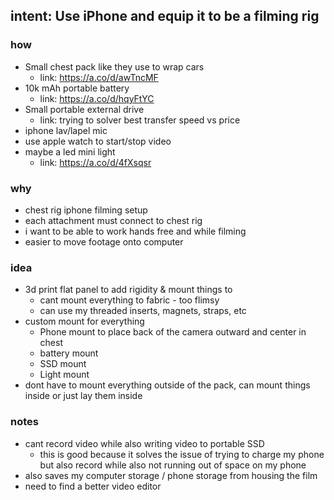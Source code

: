 intent: Use iPhone and equip it to be a filming rig
---
### how
* Small chest pack like they use to wrap cars
  * link: https://a.co/d/awTncMF
* 10k mAh portable battery
  * link: https://a.co/d/hqyFtYC
* Small portable external drive
  * link: trying to solver best transfer speed vs price
* iphone lav/lapel mic
* use apple watch to start/stop video
* maybe a led mini light
  * link: https://a.co/d/4fXsqsr

### why
* chest rig iphone filming setup
* each attachment must connect to chest rig
* i want to be able to work hands free and while filming
* easier to move footage onto computer

### idea
* 3d print flat panel to add rigidity & mount things to
  * cant mount everything to fabric - too flimsy
  * can use my threaded inserts, magnets, straps, etc
* custom mount for everything
  * Phone mount to place back of the camera outward and center in chest
  * battery mount
  * SSD mount
  * Light mount
* dont have to mount everything outside of the pack, can mount things inside or just lay them inside

### notes
* cant record video while also writing video to portable SSD
    * this is good because it solves the issue of trying to charge my phone but also record while also not running out of space on my phone
* also saves my computer storage / phone storage from housing the film
* need to find a better video editor
